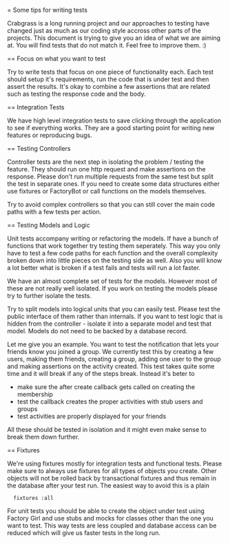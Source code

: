 = Some tips for writing tests

Crabgrass is a long running project and our approaches to testing have
changed just as much as our coding style accross other parts of the
projects. This document is trying to give you an idea of what we are
aiming at. You will find tests that do not match it. Feel free to
improve them. :)

== Focus on what you want to test

Try to write tests that focus on one piece of functionality each. Each
test should setup it's requirements, run the code that is under test and
then assert the results. It's okay to combine a few assertions that are
related such as testing the response code and the body.

== Integration Tests

We have high level integration tests to save clicking through the
application to see if everything works. They are a good starting point
for writing new features or reproducing bugs.

== Testing Controllers

Controller tests are the next step in isolating the problem / testing
the feature. They should run one http request and make assertions on the
response. Please don't run multiple requests from the same test but
split the test in separate ones. If you need to create some data
structures either use fixtures or FactoryBot or call functions on the
models themselves.

Try to avoid complex controllers so that you can still cover the main
code paths with a few tests per action.

== Testing Models and Logic

Unit tests accompany writing or refactoring the models. If have a bunch
of functions that work together try testing them seperately. This way
you only have to test a few code paths for each function and the overall
complexity broken down into little pieces on the testing side as well.
Also you will know a lot better what is broken if a test fails and tests
will run a lot faster.

We have an almost complete set of tests for the models. However most of
these are not really well isolated. If you work on testing the models
please try to further isolate the tests.

Try to split models into logical units that you can easily test. Please
test the public interface of them rather than internals. If you want to
test logic that is hidden from the controller - isolate it into a
separate model and test that model. Models do not need to be backed by a
database record.

Let me give you an example. You want to test the notification that lets
your friends know you joined a group. We currently test this by creating
a few users, making them friends, creating a group, adding one user to
the group and making assertions on the activity created. This test takes
quite some time and it will break if any of the steps break. Instead
it's beter to
* make sure the after create callback gets called on creating the
  membership
* test the callback creates the proper activities with stub users and
  groups
* test activities are properly displayed for your friends

All these should be tested in isolation and it might even make sense to break them down further.

== Fixtures

We're using fixtures mostly for integration tests and functional tests.
Please make sure to always use fixtures for all types of objects you
create. Other objects will not be rolled back by transactional fixtures
and thus remain in the database after your test run. The easiest way to
avoid this is a plain
```
  fixtures :all
```

For unit tests you should be able to create the object under test using
Factory Girl and use stubs and mocks for classes other than the one you
want to test. This way tests are less coupled and database access can be
reduced which will give us faster tests in the long run.
